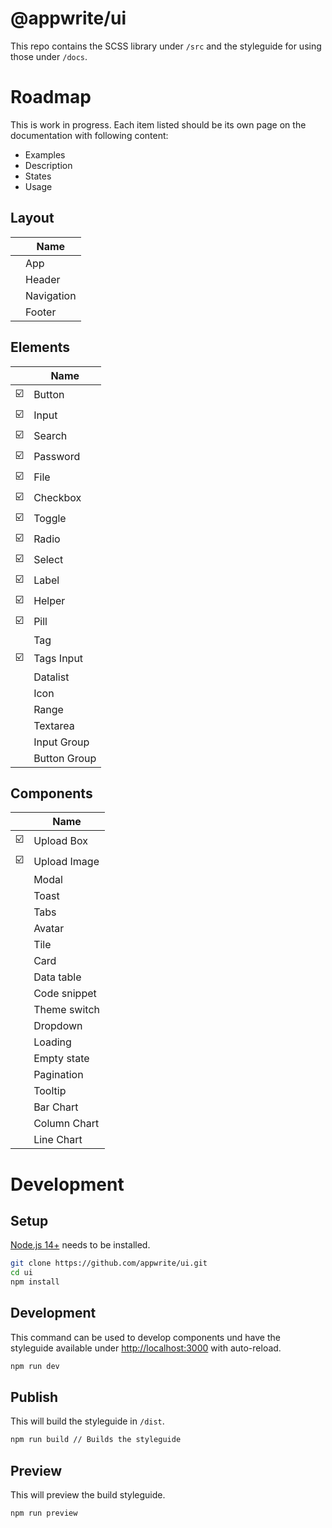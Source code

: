 # @appwrite/ui

This repo contains the SCSS library under `/src` and the styleguide for using those under `/docs`.

# Roadmap

This is work in progress. Each item listed should be its own page on the documentation with following content:

- Examples
- Description
- States
- Usage

## Layout

|   | Name         |
|---|--------------|
|   | App          |
|   | Header       |
|   | Navigation   |
|   | Footer       |

## Elements

|   | Name         |
|---|--------------|
| ☑️ | Button       |
| ☑️ | Input        |
| ☑️ | Search       |
| ☑️ | Password     |
| ☑️ | File         |
| ☑️ | Checkbox     |
| ☑️ | Toggle       |
| ☑️ | Radio        |
| ☑️ | Select       |
| ☑️ | Label        |
| ☑️ | Helper       |
| ☑️ | Pill         |
|   | Tag          |
| ☑️ | Tags Input   |
|   | Datalist     |
|   | Icon         |
|   | Range        |
|   | Textarea     |
|   | Input Group  |
|   | Button Group |

## Components

|   | Name         |
|---|--------------|
| ☑️ | Upload Box   |
| ☑️ | Upload Image |
|   | Modal        |
|   | Toast        |
|   | Tabs         |
|   | Avatar       |
|   | Tile         |
|   | Card         |
|   | Data table   |
|   | Code snippet |
|   | Theme switch |
|   | Dropdown     |
|   | Loading      |
|   | Empty state  |
|   | Pagination   |
|   | Tooltip      |
|   | Bar Chart    |
|   | Column Chart |
|   | Line Chart   |

# Development

## Setup

[Node.js 14+](https://nodejs.org/) needs to be installed.

```sh
git clone https://github.com/appwrite/ui.git
cd ui
npm install
```

## Development

This command can be used to develop components und have the styleguide available under [http://localhost:3000](http://localhost:3000) with auto-reload.

```sh
npm run dev
```

## Publish

This will build the styleguide in `/dist`.

```sh
npm run build // Builds the styleguide
```

## Preview

This will preview the build styleguide.

```sh
npm run preview
```
